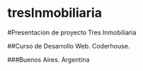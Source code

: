# tresInmobiliaria

#Presentacion de proyecto Tres Inmobiliaria

##Curso de Desarrollo Web. Coderhouse.

###Buenos Aires. Argentina
